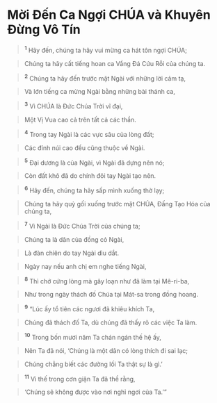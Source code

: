 

# Mời Đến Ca Ngợi CHÚA và Khuyên Đừng Vô Tín

> <sup><b>1</b></sup> Hãy đến, chúng ta hãy vui mừng ca hát tôn ngợi CHÚA;
>


> Chúng ta hãy cất tiếng hoan ca Vầng Đá Cứu Rỗi của chúng ta.
>


> <sup><b>2</b></sup> Chúng ta hãy đến trước mặt Ngài với những lời cảm tạ,
>


> Và lớn tiếng ca mừng Ngài bằng những bài thánh ca,
>


> <sup><b>3</b></sup> Vì CHÚA là Đức Chúa Trời vĩ đại,
>


> Một Vị Vua cao cả trên tất cả các thần.
>


> <sup><b>4</b></sup> Trong tay Ngài là các vực sâu của lòng đất;
>


> Các đỉnh núi cao đều cũng thuộc về Ngài.
>


> <sup><b>5</b></sup> Đại dương là của Ngài, vì Ngài đã dựng nên nó;
>


> Còn đất khô đã do chính đôi tay Ngài tạo nên.
>


> <sup><b>6</b></sup> Hãy đến, chúng ta hãy sấp mình xuống thờ lạy;
>


> Chúng ta hãy quỳ gối xuống trước mặt CHÚA, Đấng Tạo Hóa của chúng ta,
>


> <sup><b>7</b></sup> Vì Ngài là Đức Chúa Trời của chúng ta;
>


> Chúng ta là dân của đồng cỏ Ngài,
>


> Là đàn chiên do tay Ngài dìu dắt.
>


> Ngày nay nếu anh chị em nghe tiếng Ngài,
>


> <sup><b>8</b></sup> Thì chớ cứng lòng mà gây loạn như đã làm tại Mê-ri-ba,
>


> Như trong ngày thách đố Chúa tại Mát-sa trong đồng hoang.
>


> <sup><b>9</b></sup> “Lúc ấy tổ tiên các ngươi đã khiêu khích Ta,
>


> Chúng đã thách đố Ta, dù chúng đã thấy rõ các việc Ta làm.
>


> <sup><b>10</b></sup> Trong bốn mươi năm Ta chán ngán thế hệ ấy,
>


> Nên Ta đã nói, ‘Chúng là một dân có lòng thích đi sai lạc;
>


> Chúng chẳng biết các đường lối Ta thật sự là gì.’
>


> <sup><b>11</b></sup> Vì thế trong cơn giận Ta đã thề rằng,
>


> ‘Chúng sẽ không được vào nơi nghỉ ngơi của Ta.’”
>

